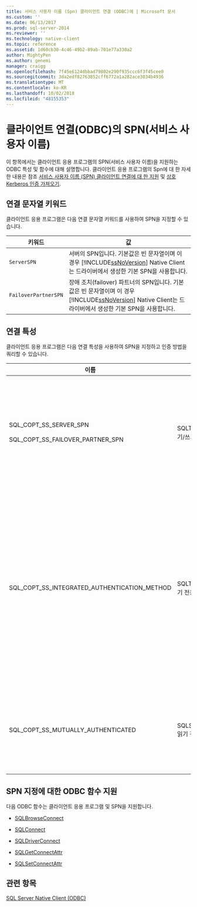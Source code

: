 ```yaml
---
title: 서비스 사용자 이름 (Spn) 클라이언트 연결 (ODBC)에 | Microsoft 문서
ms.custom: ''
ms.date: 06/13/2017
ms.prod: sql-server-2014
ms.reviewer: ''
ms.technology: native-client
ms.topic: reference
ms.assetid: 1d60cb30-4c46-49b2-89ab-701e77a330a2
author: MightyPen
ms.author: genemi
manager: craigg
ms.openlocfilehash: 7f45e6124dbbad79802e290f935ccc6f3f45cee0
ms.sourcegitcommit: 3da2edf82763852cff6772a1a282ace3034b4936
ms.translationtype: MT
ms.contentlocale: ko-KR
ms.lasthandoff: 10/02/2018
ms.locfileid: "48155353"
---
```

# <a name="service-principal-names-spns-in-client-connections-odbc"></a>클라이언트 연결(ODBC)의 SPN(서비스 사용자 이름)
  이 항목에서는 클라이언트 응용 프로그램의 SPN(서비스 사용자 이름)을 지원하는 ODBC 특성 및 함수에 대해 설명합니다. 클라이언트 응용 프로그램의 Spn에 대 한 자세한 내용은 참조 [서비스 사용자 이름 &#40;SPN&#41; 클라이언트 연결에 대 한 지원](../features/service-principal-name-spn-support-in-client-connections.md) 및 [상호 Kerberos 인증 가져오기](../../native-client-odbc-how-to/get-mutual-kerberos-authentication.md).  
  
## <a name="connection-string-keywords"></a>연결 문자열 키워드  
 클라이언트 응용 프로그램은 다음 연결 문자열 키워드를 사용하여 SPN을 지정할 수 있습니다.  
  
|키워드|값|  
|-------------|-----------|  
|`ServerSPN`|서버의 SPN입니다. 기본값은 빈 문자열이며 이 경우 [!INCLUDE[ssNoVersion](../../../includes/ssnoversion-md.md)] Native Client는 드라이버에서 생성한 기본 SPN을 사용합니다.|  
|`FailoverPartnerSPN`|장애 조치(failover) 파트너의 SPN입니다. 기본값은 빈 문자열이며 이 경우 [!INCLUDE[ssNoVersion](../../../includes/ssnoversion-md.md)] Native Client는 드라이버에서 생성한 기본 SPN을 사용합니다.|  
  
## <a name="connection-attributes"></a>연결 특성  
 클라이언트 응용 프로그램은 다음 연결 특성을 사용하여 SPN을 지정하고 인증 방법을 쿼리할 수 있습니다.  
  
|이름|형식|사용법|  
|----------|----------|-----------|  
|SQL_COPT_SS_SERVER_SPN<br /><br /> SQL_COPT_SS_FAILOVER_PARTNER_SPN|SQLTCHAR, 읽기/쓰기|서버의 SPN을 지정합니다. 기본값은 빈 문자열이며 이 경우 [!INCLUDE[ssNoVersion](../../../includes/ssnoversion-md.md)] Native Client는 드라이버에서 생성한 기본 SPN을 사용합니다.<br /><br /> 이 특성은 프로그래밍 방식으로 설정된 후 또는 연결이 열린 후에만 쿼리할 수 있습니다. 열려 있지 않은 연결에서 이 특성을 쿼리하거나 특성이 프로그래밍 방식으로 설정되지 않은 경우 SQL_ERROR가 반환되고 SQLState 08003 및 "연결을 열 수 없습니다"라는 메시지가 표시되며 진단 레코드가 기록됩니다.<br /><br /> 연결이 열려 있을 때 이 특성을 설정하려고 하면 SQL_ERROR가 반환되고 SQLState HY011 및 "현재 작업이 잘못되었습니다"라는 메시지가 표시되며 진단 레코드가 기록됩니다.|  
|SQL_COPT_SS_INTEGRATED_AUTHENTICATION_METHOD|SQLTCHAR, 읽기 전용|연결에 사용된 인증 방법을 반환합니다. 응용 프로그램에 반환되는 값은 Windows에서 [!INCLUDE[ssNoVersion](../../../includes/ssnoversion-md.md)] Native Client에 반환하는 값입니다. 가능한 값은<br /><br /> -NTLM 인증을 사용 하 여 연결을 열 때 반환 되는 "NTLM"입니다.<br />-"Kerberos" Kerberos 인증을 사용 하 여 연결을 열 때 반환 됩니다.<br /><br /> 이 특성은 Windows 인증을 사용하여 열린 연결에 대해서만 읽을 수 있습니다. 연결이 열리기 전에 이 특성을 읽으려고 하면 SQL_ERROR가 반환되고 SQLState 08003 및 "연결을 열 수 없습니다"라는 메시지가 표시되며 오류가 기록됩니다.<br /><br /> Windows 인증을 사용하지 않은 연결에서 이 특성을 쿼리하면 SQL_ERROR가 반환되고 SQLState HY092 및 "잘못된 특성/옵션 식별자입니다(SQL_COPT_SS_INTEGRATED_AUTHENTICATION_METHOD는 트러스트된 연결에만 사용할 수 있음)"라는 메시지가 표시되며 오류가 기록됩니다.<br /><br /> 인증 방법을 확인할 수 없는 경우 SQL_ERROR가 반환되고 SQLState HY000 및 "일반 오류"라는 메시지가 표시되며 오류가 기록됩니다.|  
|SQL_COPT_SS_MUTUALLY_AUTHENTICATED|SQLSMALLINT, 읽기 전용|연결의 서버가 상호 인증되면 SQL_TRUE를 반환하고, 그렇지 않으면 SQL_FALSE를 반환합니다.<br /><br /> 이 특성은 열린 연결에 대해서만 읽을 수 있습니다. 연결이 열리기 전에 이 특성을 읽으려고 하면 SQL_ERROR가 반환되고 SQLState 08003 및 "연결을 열 수 없습니다"라는 메시지가 표시되며 오류가 기록됩니다.<br /><br /> Windows 인증을 사용하지 않은 연결에 대해 이 특성을 쿼리하면 SQL_FALSE가 반환됩니다.|  
  
## <a name="odbc-function-support-for-specifying-spns"></a>SPN 지정에 대한 ODBC 함수 지원  
 다음 ODBC 함수는 클라이언트 응용 프로그램 및 SPN을 지원합니다.  
  
-   [SQLBrowseConnect](../../native-client-odbc-api/sqlbrowseconnect.md)  
  
-   [SQLConnect](../../native-client-odbc-api/sqlconnect.md)  
  
-   [SQLDriverConnect](../../native-client-odbc-api/sqldriverconnect.md)  
  
-   [SQLGetConnectAttr](../../native-client-odbc-api/sqlgetconnectattr.md)  
  
-   [SQLSetConnectAttr](../../native-client-odbc-api/sqlsetconnectattr.md)  
  
## <a name="see-also"></a>관련 항목  
 [SQL Server Native Client &#40;ODBC&#41;](sql-server-native-client-odbc.md)  
  
  
